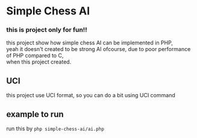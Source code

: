 # Simple Chess AI

### this is project only for fun!!

this project show how simple chess AI can be implemented in PHP,  
yeah it doesn't created to be strong AI ofcourse, due to poor performance of PHP compared to C,   
when this project created.  

## UCI  
this project use UCI format, so you can do a bit using UCI command

## example to run

run this by ```php simple-chess-ai/ai.php```

